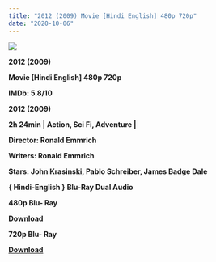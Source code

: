 ```yaml
---
title: "2012 (2009) Movie [Hindi English] 480p 720p"
date: "2020-10-06"
---
```


[**![](https://1.bp.blogspot.com/-md8OEz8mXTk/Xui-TyP_liI/AAAAAAAADXY/2g-n-ndFSq059v5oVUXrW-EIui13bLY2gCLcBGAsYHQ/s1600/2012movot.jpg)**](https://1.bp.blogspot.com/-md8OEz8mXTk/Xui-TyP_liI/AAAAAAAADXY/2g-n-ndFSq059v5oVUXrW-EIui13bLY2gCLcBGAsYHQ/s1600/2012movot.jpg)

 **2012 (2009)**

**Movie \[Hindi English\] 480p 720p** 

**IMDb: 5.8/10**

**2012 (2009)**

**2h 24min | Action, Sci Fi, Adventure |** 

**Director: Ronald Emmrich**

**Writers: Ronald Emmrich**

**Stars: John Krasinski, Pablo Schreiber, James Badge Dale**

 **{ Hindi-English } Blu-Ray Dual Audio**

**480p Blu- Ray**

**[Download](https://coinquint.com/archives-142/)** 

**720p Blu- Ray**

[**Download**](https://coinquint.com/archives-143/)
